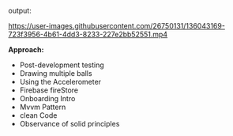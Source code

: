 
output:



 https://user-images.githubusercontent.com/26750131/136043169-723f3956-4b61-4dd3-8233-227e2bb52551.mp4








**Approach:**

- Post-development testing
- Drawing multiple balls
- Using the Accelerometer
- Firebase fireStore
- Onboarding Intro
- Mvvm Pattern
- clean Code 
- Observance of solid principles




